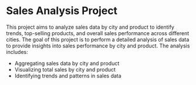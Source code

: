 # Sales Analysis Project

This project aims to analyze sales data by city and product to identify trends, top-selling products, and overall sales performance across different cities.
The goal of this project is to perform a detailed analysis of sales data to provide insights into sales performance by city and product. The analysis includes:
- Aggregating sales data by city and product
- Visualizing total sales by city and product
- Identifying trends and patterns in sales data
